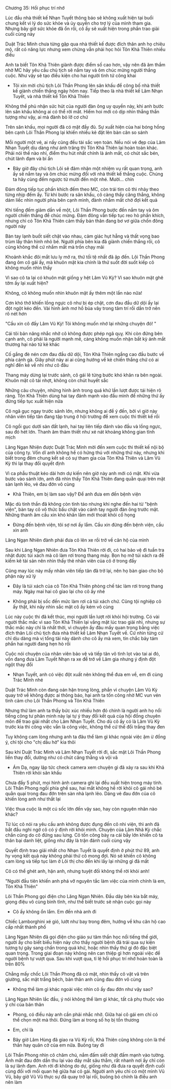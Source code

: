 




Chương 35: Hồi phục trí nhớ

Lúc đầu nhà thiết kế Nhạn Tuyết thông báo sẽ không xuất hiện tại buổi chung kết vì lý do sức khỏe và ủy quyền cho trợ lý của mình tham gia. Nhưng bây giờ sức khỏe đã ổn rồi, cô ấy sẽ xuất hiện trong phần trao giải cuối cùng này

Duật Trác Minh chưa từng gặp qua nhà thiết kế được đích thân anh họ chiêu mộ, rất có năng lực nhưng xem chừng vẫn phải học hỏi Tôn Khả Thiên nhiều điều

Anh ta biết Tôn Khả Thiên giành được điểm số cao hơn, vậy nên đã âm thầm nhờ MC hãy yêu cầu chủ tịch sẽ nắm tay và ôm chúc mừng người thắng cuộc. Như vậy sẽ tạo điều kiện cho hai người tình tứ công khai

- Tôi xin mời chủ tịch Lôi Thần Phong lên sân khấu để công bố nhà thiết kế giành chiến thắng ngày hôm nay. Tiếp theo là nhà thiết kế Lâm Nhạn Tuyết, và nhà thiết kế Tôn Khả Thiên

Không thể phủ nhận sức hút của người đàn ông uy quyền này, khi anh bước lên sân khấu không ai có thể rời mắt. Hiếm hoi mới có dịp nhìn thẳng thần tượng như vậy, ai mà đành bỏ lỡ cơ chứ

Trên sân khấu, mọi người đã có mặt đầy đủ. Sự xuất hiện của hai bóng hồng bên cạnh Lôi Thần Phong lại khiến nhiều kẻ đặt lên bàn cân so sánh

Mỗi người một vẻ, ai nấy cũng đều tài sắc vẹn toàn. Nếu nói vẻ đẹp của Lâm Nhạn Tuyết dịu dàng như ánh trăng thì Tôn Khả Thiên lại hoàn toàn khác. Phải nói thế nào nhỉ, điểm thu hút nhất chính là ánh mắt, có chút sắc bén, chút lãnh đạm và bí ẩn

- Bây giờ đây chủ tịch Lôi sẽ đảm nhận một nhiệm vụ rất quan trọng, anh ấy sẽ nắm tay và ôm chúc mừng đối với nhà thiết kế thắng cuộc. Chúng ta hãy cùng đếm ngược từ mười đến một nhé. Mười... chín

Đám đông tiếp tục phấn khích đếm theo MC, còn trái tim cô thì nhảy theo từng nhịp đếm ấy. Từ khi bước ra sân khấu, cô càng thấy căng thẳng, không dám liếc nhìn người phía bên cạnh mình, đành nhắm mắt chờ đợi kết quả

Khi tiếng đếm giảm dần về một, Lôi Thần Phong bước đến nắm tay và ôm người chiến thắng để chúc mừng. Đám đông vẫn tiếp tục reo hò phấn khích, nhưng chỉ có Tôn Khả Thiên cảm thấy bản thân đang bơ vơ giữa chốn đông người này

Bàn tay lạnh buốt siết chặt vào nhau, cảm giác hụt hẫng và thất vọng bao trùm lấy thân hình nhỏ bé. Người phía bên kia đã giành chiến thắng rồi, cô cũng không thể cứ nhắm mắt mà trốn chạy mãi

Khoảnh khắc đôi mắt lưu ly mở ra, thứ tồi tệ nhất đã ập đến. Lôi Thần Phong đang ôm cô gái ấy, mà khuôn mặt kia chính là thứ suốt đời suốt kiếp cô không muốn nhìn thấy


Vì sao cô ta lại có khuôn mặt giống y hệt Lâm Vũ Kỳ? Vì sao khuôn mặt ghê tởm ấy lại xuất hiện?

Không, cô không muốn nhìn khuôn mặt ấy thêm một lần nào nữa!

Cơn khó thở khiến lồng ngực cô như bị ép chặt, cơn đau đầu dữ dội ấy lại đột ngột kéo đến. Vài hình ảnh mơ hồ bủa vây trong tâm trí rồi dần trở nên rõ nét hơn

"Cầu xin cô đấy Lâm Vũ Kỳ! Tôi không muốn nhớ lại những chuyện đó! "

Cái tôi bản năng nhắc nhở cô không được phép ngã quỵ. Khi còn đứng bên cạnh anh, cô phải là người mạnh mẽ, càng không muốn nhận bất kỳ ánh mắt thương hại nào từ kẻ khác

Cố gắng đè nén cơn đau đầu dữ dội, Tôn Khả Thiên ngẩng cao đầu bước về phía cánh gà. Giây phút này ai ai cũng hướng về kẻ chiến thắng chứ có ai nghĩ đến kẻ về nhì như cô đâu

Thang máy dừng lại trước sảnh, cô gái lê từng bước khó khăn ra bên ngoài. Khuôn mặt cô tái nhợt, không còn chút huyết sắc

Những câu chuyện, những hình ảnh trong quá khứ lần lượt được tái hiện rõ ràng. Tôn Khả Thiên dùng hai tay đánh mạnh vào đầu mình để những thứ ấy đừng tiếp tục xuất hiện nữa

Cô ngã gục ngay trước sảnh lớn, nhưng không ai để ý đến, bởi vì giờ này nhân viên tiếp tân đang tập trung ở hội trường để xem cuộc thi thiết kế rồi

Cô ngồi gục dưới sàn đất lạnh, hai tay liên tiếp đánh vào đầu và lồng ngực, sau đó hét lớn. Thanh âm thảm thiết như xé nát khoảng không gian tĩnh mịch

Lăng Ngạn Nhiên được Duật Trác Minh mời đến xem cuộc thi thiết kế nội bộ của công ty. Vốn dĩ anh không hề có hứng thú với những thứ này, nhưng khi biết trong đêm chung kết sẽ có sự tham gia của Tôn Khả Thiên và Lâm Vũ Kỳ thì lại thay đổi quyết định

Vì ca phẫu thuật kéo dài hơn dự kiến nên giờ này anh mới có mặt. Khi vừa bước vào sảnh lớn, anh đã nhìn thấy Tôn Khả Thiên đang quằn quại trên mặt sàn lạnh lẽo, vẻ đau đớn vô cùng

- Khả Thiên, em bị làm sao vậy? Để anh đưa em đến bệnh viện

Mặc dù tinh thần đã không còn tỉnh táo nhưng khi nghe đến hai từ "bệnh viện", bàn tay cô vô thức bấu chặt vào cánh tay người đàn ông trước mặt. Những thanh âm cầu xin khó khăn lắm mới thoát khỏi cổ họng

- Đừng đến bệnh viện, tôi sợ nơi ấy lắm. Cầu xin đừng đến bệnh viện, cầu xin anh

Lăng Ngạn Nhiên đành phải đưa cô lên xe rồi trở về căn hộ của mình

Sau khi Lăng Ngạn Nhiên đưa Tôn Khả Thiên rời đi, có hai bảo vệ đi tuần tra nhặt được túi xách mà cô làm rơi trong thang máy. Bọn họ mở túi xách ra để kiểm kê tài sản nên nhìn thấy thẻ nhân viên của cô ở trong đấy


Cũng may lúc này mấy nhân viên tiếp tân đã trở lại, nên họ bàn giao cho bộ phận này xử lý

- Đây là túi xách của cô Tôn Khả Thiên phòng chế tác làm rơi trong thang máy. Ngày mai hai cô giao lại cho cô ấy nhé

- Không phải bị sốc đến mức làm rơi cả túi xách chứ. Cũng tội nghiệp cô ấy thật, khi nãy nhìn sắc mặt cô ấy kém vô cùng

Lúc này cuộc thi đã kết thúc, mọi người lần lượt rời khỏi hội trường. Có vài người thắc mắc vì sao Tôn Khả Thiên lại vắng mặt lúc trao giải nhì, nhưng sự thắc mắc này chỉ là nhất thời, vì chuyện ấy đâu mấy quan trọng bằng việc đích thân Lôi chủ tịch đưa nhà thiết kế Lâm Nhạn Tuyết về. Cứ nhìn từng cử chỉ dịu dàng mà vị tổng tài này dành cho cô ấy mà xem, tin chắc bảy tám phần hai người đang hẹn hò rồi

Cuộc nói chuyện của nhân viên bảo vệ và tiếp tân vô tình lọt vào tai ai đó, vốn đang đưa Lâm Tuyết Nhạn ra xe để trở về Lâm gia nhưng ý định đột ngột thay đổi

- Nhạn Tuyết, anh có việc đột xuất nên không thể đưa em về, em đi cùng Trác Minh nhé

Duật Trác Minh còn đang oán hận trong lòng, phần vì chuyện Lâm Vũ Kỳ quay trở về không được ai thông báo, hại anh ta tốn công nhờ MC vun vén tình cảm cho Lôi Thần Phong và Tôn Khả Thiên

Nhưng thứ làm anh ta thấy bức xúc nhiều hơn đó chính là người anh họ nổi tiếng công tư phân minh này lại tự ý thay đổi kết quả của hội đồng chuyên môn để trao giải nhất cho Lâm Nhạn Tuyết. Cho dù cô ấy có là Lâm Vũ Kỳ trước kia thì công việc vẫn là công việc, không thể cứ thế đổi trắng thay đen

Tuy không cam lòng nhưng anh ta đâu thể làm gì khác ngoài việc ậm ừ đồng ý, chỉ tội cho "chị dâu hờ" kia thôi

Sau khi Duật Trác Minh và Lâm Nhạn Tuyết rời đi, sắc mặt Lôi Thần Phong liền thay đổi, dường như có chút căng thẳng và vội vã

- Ám Dạ, ngay lập tức check camera xem chuyện gì đã xảy ra sau khi Khả Thiên rời khỏi sân khấu

Chưa đầy 5 phút, mọi hình ảnh camera ghi lại đều xuất hiện trong máy tính. Lôi Thần Phong ngồi phía ghế sau, hai mắt không hề rời khỏi cô gái nhỏ bé quằn quại trong đau đớn trên sàn nhà lạnh lẽo. Dáng vẻ đau đớn của cô khiến lòng anh như thắt lại

Việc thua cuộc là một cú sốc lớn đến vậy sao, hay còn nguyên nhân nào khác?

Từ lúc cô nói ra yêu cầu anh không được đụng đến cô nhi viện, thì anh đã bắt đầu nghi ngờ cô có ý định rời khỏi mình. Chuyện của Lâm Nhã Kỳ chắc chắn cũng do cô đứng sau lưng. Cô tốn công bày ra cái bẫy lớn khiến cô ta thân bại danh liệt, giống như đây là trận đánh cuối cùng vậy

Quyết định trao giải nhất cho Nhạn Tuyết là quyết định ở phút thứ 89, anh hy vọng kết quả này không phải thứ cô mong đợi. Nó sẽ khiến cô không cam lòng và tiếp tục làm ở Lôi thị cho đến khi lấy lại những gì đã mất

Cô có thể ghét anh, hận anh, nhưng tuyệt đối không thể rời khỏi anh!


"Người đầu tiên khiến anh phá vỡ nguyên tắc làm việc của mình chính là em, Tôn Khả Thiên"

Lôi Thần Phong gọi điện cho Lăng Ngạn Nhiên. Đầu dây bên kia bắt máy, giọng điệu vô cùng bình tĩnh, như thể biết trước sẽ nhận cuộc gọi này

- Cô ấy không ổn lắm. Em đến nhà anh đi

Chiếc Lamborghini xé gió, lướt như bay trong đêm, hướng về khu căn hộ cao cấp nhất thành phố

Lăng Ngạn Nhiên đã gọi điện cho giáo sư tâm thần học nổi tiếng thế giới, người ấy cho biết biểu hiện này cho thấy người bệnh đã trải qua sự kiện tương tự gây sang chấn trong quá khứ, hoặc nhìn thấy thứ gì đó đặc biệt quan trọng. Trong giai đoạn này không nên can thiệp gì hơn ngoài việc để người bệnh tự vượt qua. Sau khi vượt qua, tỉ lệ hồi phục trí nhớ hoàn toàn là trên 80%

Chẳng mấy chốc Lôi Thần Phong đã có mặt, nhìn thấy cô vật vã trên giường, sắc mặt trắng bệch, bản thân anh cũng đau đớn vô cùng

- Không thể làm gì khác ngoài việc nhìn cô ấy đau đớn như vậy sao?

Lăng Ngạn Nhiên lắc đầu, ý nói không thể làm gì khác, tất cả phụ thuộc vào ý chí của bản thân

- Phong, có điều này anh cần phải nhắc nhở. Giữa hai cô gái em chỉ có thể chọn một mà thôi. Đừng làm ai trong số họ bị tổn thương

- Em, chỉ là

- Bây giờ Lâm Hùng đã giao ra Vũ Kỳ rồi, Khả Thiên cũng không còn là thế thân hay quân cờ của em nữa. Buông tay đi

Lôi Thần Phong nhìn cô chăm chú, nắm đấm siết chặt đấm mạnh vào tường. Ánh mắt đau đớn dần thu lại vào đáy mắt sâu thẳm, rất nhanh nơi ấy chỉ còn là sự lãnh đạm. Anh rời đi không do dự, giống như đã đưa ra quyết định cuối cùng đối với mối quan hệ giữa hai cô gái. Người anh yêu chỉ có một mình Vũ Vũ, bây giờ Vũ Vũ thực sự đã quay trở lại rồi, buông bỏ chính là điều anh nên làm




